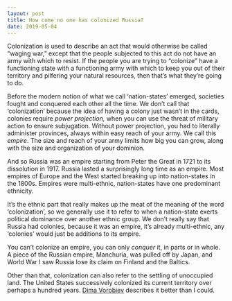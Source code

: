 ```yaml
---
layout: post
title: How come no one has colonized Russia?
date: 2019-05-04
---
```


<p>Colonization is used to describe an act that would otherwise be called “waging war,” except that the people subjected to this act do not have an army with which to resist. If the people you are trying to “colonize” have a functioning state with a functioning army with which to keep you out of their territory and pilfering your natural resources, then that’s what they’re going to do.</p><p>Before the modern notion of what we call ‘nation-states’ emerged, societies fought and conquered each other all the time. We don’t call that ‘colonization’ because the idea of having a colony just wasn’t in the cards, colonies require <i>power projection,</i> when you can use the threat of military action to ensure subjugation. Without power projection, you had to literally administer provinces, always within easy reach of your army. We call this <i>empire</i>. The size and reach of your army limits how big you can grow, along with the size and organization of your dominion.</p><p>And so Russia was an empire starting from Peter the Great in 1721 to its dissolution in 1917. Russia lasted a surprisingly long time as an empire. Most empires of Europe and the West started breaking up into nation-states in the 1800s. Empires were multi-ethnic, nation-states have one predominant ethnicity.</p><p>It’s the ethnic part that really makes up the meat of the meaning of the word ‘colonization’, so we generally use it to refer to when a nation-state exerts political dominance over another ethnic group. We don’t really say that Russia had colonies, because it was an empire, it’s already multi-ethnic, any ‘colonies’ would just be additions to its empire.</p><p>You can’t colonize an empire, you can only <i>conquer</i> it, in parts or in whole. A piece of the Russian empire, Manchuria, was pulled off by Japan, and World War I saw Russia lose its claim on Finland and the Baltics.</p><p>Other than that, colonization can also refer to the settling of unoccupied land. The United States successively colonized its current territory over perhaps a hundred years. <a href="/profile/Dima-Vorobiev">Dima Vorobiev</a> describes it better than I could.</p>
